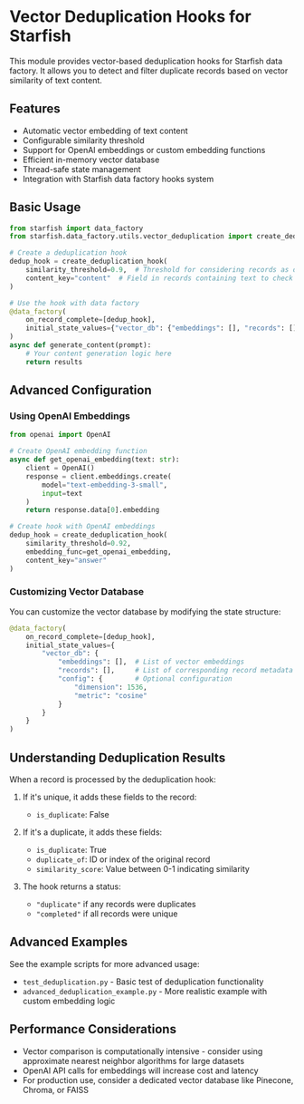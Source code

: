 # Vector Deduplication Hooks for Starfish

This module provides vector-based deduplication hooks for Starfish data factory. It allows you to detect and filter duplicate records based on vector similarity of text content.

## Features

- Automatic vector embedding of text content
- Configurable similarity threshold
- Support for OpenAI embeddings or custom embedding functions
- Efficient in-memory vector database
- Thread-safe state management
- Integration with Starfish data factory hooks system

## Basic Usage

```python
from starfish import data_factory
from starfish.data_factory.utils.vector_deduplication import create_deduplication_hook

# Create a deduplication hook
dedup_hook = create_deduplication_hook(
    similarity_threshold=0.9,  # Threshold for considering records as duplicates
    content_key="content"  # Field in records containing text to check
)

# Use the hook with data factory
@data_factory(
    on_record_complete=[dedup_hook],
    initial_state_values={"vector_db": {"embeddings": [], "records": []}}
)
async def generate_content(prompt):
    # Your content generation logic here
    return results
```

## Advanced Configuration

### Using OpenAI Embeddings

```python
from openai import OpenAI

# Create OpenAI embedding function
async def get_openai_embedding(text: str):
    client = OpenAI()
    response = client.embeddings.create(
        model="text-embedding-3-small",
        input=text
    )
    return response.data[0].embedding

# Create hook with OpenAI embeddings
dedup_hook = create_deduplication_hook(
    similarity_threshold=0.92,
    embedding_func=get_openai_embedding,
    content_key="answer"
)
```

### Customizing Vector Database

You can customize the vector database by modifying the state structure:

```python
@data_factory(
    on_record_complete=[dedup_hook],
    initial_state_values={
        "vector_db": {
            "embeddings": [],  # List of vector embeddings
            "records": [],     # List of corresponding record metadata
            "config": {        # Optional configuration
                "dimension": 1536,
                "metric": "cosine"
            }
        }
    }
)
```

## Understanding Deduplication Results

When a record is processed by the deduplication hook:

1. If it's unique, it adds these fields to the record:
   - `is_duplicate`: False

2. If it's a duplicate, it adds these fields:
   - `is_duplicate`: True
   - `duplicate_of`: ID or index of the original record
   - `similarity_score`: Value between 0-1 indicating similarity

3. The hook returns a status:
   - `"duplicate"` if any records were duplicates
   - `"completed"` if all records were unique

## Advanced Examples

See the example scripts for more advanced usage:

- `test_deduplication.py` - Basic test of deduplication functionality
- `advanced_deduplication_example.py` - More realistic example with custom embedding logic

## Performance Considerations

- Vector comparison is computationally intensive - consider using approximate nearest neighbor algorithms for large datasets
- OpenAI API calls for embeddings will increase cost and latency
- For production use, consider a dedicated vector database like Pinecone, Chroma, or FAISS 